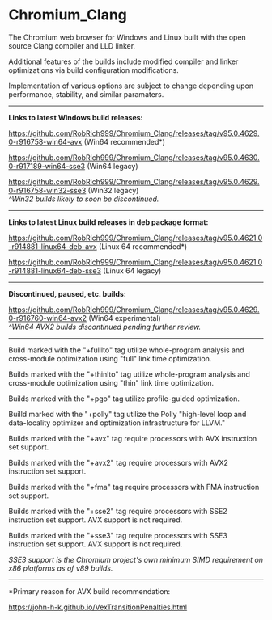 # Chromium_Clang

The Chromium web browser for Windows and Linux built with the open source Clang compiler and LLD linker.

Additional features of the builds include modified compiler and linker optimizations via build configuration modifications.

Implementation of various options are subject to change depending upon performance, stability, and similar paramaters.

****

**Links to latest Windows build releases:**

https://github.com/RobRich999/Chromium_Clang/releases/tag/v95.0.4629.0-r916758-win64-avx (Win64 recommended*)

https://github.com/RobRich999/Chromium_Clang/releases/tag/v95.0.4630.0-r917189-win64-sse3 (Win64 legacy)

https://github.com/RobRich999/Chromium_Clang/releases/tag/v95.0.4629.0-r916758-win32-sse3 (Win32 legacy)  
*^Win32 builds likely to soon be discontinued.*

****

**Links to latest Linux build releases in deb package format:**

https://github.com/RobRich999/Chromium_Clang/releases/tag/v95.0.4621.0-r914881-linux64-deb-avx (Linux 64 recommended*)

https://github.com/RobRich999/Chromium_Clang/releases/tag/v95.0.4621.0-r914881-linux64-deb-sse3 (Linux 64 legacy)

****

**Discontinued, paused, etc. builds:**

https://github.com/RobRich999/Chromium_Clang/releases/tag/v95.0.4629.0-r916760-win64-avx2 (Win64 experimental)  
*^Win64 AVX2 builds discontinued pending further review.*

****

Build marked with the "+fulllto" tag utilize whole-program analysis and cross-module optimization using "full" link time optimization.

Builds marked with the "+thinlto" tag utilize whole-program analysis and cross-module optimization using "thin" link time optimization.

Builds marked with the "+pgo" tag utilize profile-guided optimization.

Builld marked with the "+polly" tag utilize the Polly "high-level loop and data-locality optimizer and optimization infrastructure for LLVM."

Builds marked with the "+avx" tag require processors with AVX instruction set support.

Builds marked with the "+avx2" tag require processors with AVX2 instruction set support.

Builds marked with the "+fma" tag require processors with FMA instruction set support.

Builds marked with the "+sse2" tag require processors with SSE2 instruction set support. AVX support is not required.

Builds marked with the "+sse3" tag require processors with SSE3 instruction set support. AVX support is not required.

*SSE3 support is the Chromium project's own minimum SIMD requirement on x86 platforms as of v89 builds.*

****

*Primary reason for AVX build recommendation:

https://john-h-k.github.io/VexTransitionPenalties.html
